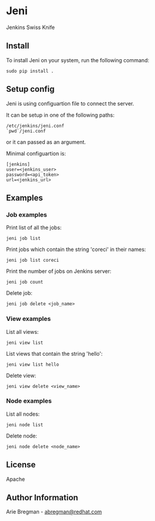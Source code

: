 Jeni
====

Jenkins Swiss Knife

Install
-------

To install Jeni on your system, run the following command:

    sudo pip install .

Setup config
------------

Jeni is using configuartion file to connect the server.

It can be setup in one of the following paths:

    /etc/jenkins/jeni.conf
    `pwd`/jeni.conf

or it can passed as an argument.

Minimal configuartion is:

    [jenkins]
    user=<jenkins_user>
    password=<api_token>
    url=<jenkins_url>

Examples
--------

### Job examples

Print list of all the jobs:

    jeni job list

Print jobs which contain the string 'coreci' in their names:

    jeni job list coreci

Print the number of jobs on Jenkins server:

    jeni job count

Delete job:
   
    jeni job delete <job_name>

### View examples

List all views:

    jeni view list

List views that contain the string 'hello':

    jeni view list hello

Delete view:

    jeni view delete <view_name>

### Node examples

List all nodes:

    jeni node list

Delete node:

    jeni node delete <node_name>

License
-------

Apache

Author Information
------------------

Arie Bregman - abregman@redhat.com
